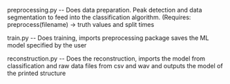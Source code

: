 preprocessing.py -- Does data preparation. Peak detection and data segmentation to feed into the classification algorithm. (Requires: preprocess(filename) -> truth values and split times

train.py -- Does training, imports preprocessing package saves the ML model specified by the user

reconstruction.py -- Does the reconstruction, imports the model from classification and raw data files from csv and wav and outputs the model of the printed structure

